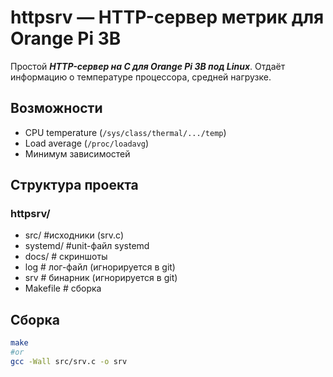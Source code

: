 # httpsrv — HTTP-сервер метрик для Orange Pi 3B

Простой ***HTTP-сервер на C для Orange Pi 3B под Linux***. Отдаёт информацию о температуре процессора, средней нагрузке.

## Возможности
- CPU temperature (`/sys/class/thermal/.../temp`)
- Load average (`/proc/loadavg`)
- Минимум зависимостей

## Структура проекта
### httpsrv/
- src/ #исходники (srv.c)
- systemd/ #unit-файл systemd
- docs/ # скриншоты
- log # лог-файл (игнорируется в git)
- srv # бинарник (игнорируется в git)
- Makefile # сборка



## Сборка
```bash
make
#or
gcc -Wall src/srv.c -o srv
```
